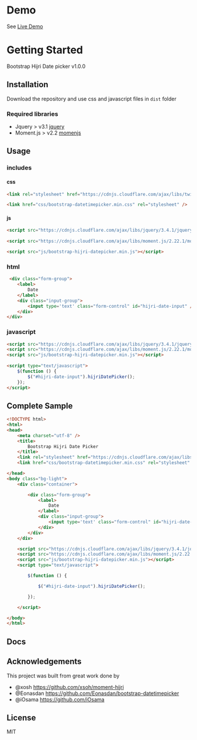 # Demo
See  [Live Demo](https://mo7mud.github.io/bootstrap-hijri-datepicker/src/)

# Getting Started
Bootstrap Hijri Date picker v1.0.0

<!-- ![sample](http://files.balbarak.com/file/598299) -->
<!-- ![sample two](http://files.balbarak.com/file/58464) -->

## Installation
<!-- [latest release](https://github.com/balbarak/bootstrap-hijri-datepicker/releases) -->
Download the  repository and use css and javascript files in `dist` folder

### Required libraries
* Jquery >  v3.1 [jquery](https://jquery.com/)
* Moment.js > v2.2 [momenjs](https://momentjs.com/)

## Usage

### includes

#### css
```html
<link rel="stylesheet" href="https://cdnjs.cloudflare.com/ajax/libs/twitter-bootstrap/4.3.1/css/bootstrap.min.css" />

<link href="css/bootstrap-datetimepicker.min.css" rel="stylesheet" />
```

#### js
```html
<script src="https://cdnjs.cloudflare.com/ajax/libs/jquery/3.4.1/jquery.min.js"></script>
    
<script src="https://cdnjs.cloudflare.com/ajax/libs/moment.js/2.22.1/moment.min.js"></script>

<script src="js/bootstrap-hijri-datepicker.min.js"></script>
```


### html

```html
 <div class="form-group">
    <label>
        Date
    </label>
    <div class="input-group">
        <input type='text' class="form-control" id="hijri-date-input" />
    </div>
</div>
```

### javascript
```html
<script src="https://cdnjs.cloudflare.com/ajax/libs/jquery/3.4.1/jquery.min.js"></script>
<script src="https://cdnjs.cloudflare.com/ajax/libs/moment.js/2.22.1/moment.min.js"></script>
<script src="js/bootstrap-hijri-datepicker.min.js"></script>
    
<script type="text/javascript">
    $(function () {
        $("#hijri-date-input").hijriDatePicker();
    });
</script>
```

## Complete Sample
```html
<!DOCTYPE html>
<html>
<head>
    <meta charset="utf-8" />
    <title>
        Bootstrap Hijri Date Picker
    </title>
    <link rel="stylesheet" href="https://cdnjs.cloudflare.com/ajax/libs/twitter-bootstrap/4.3.1/css/bootstrap.min.css" />
    <link href="css/bootstrap-datetimepicker.min.css" rel="stylesheet" />

</head>
<body class="bg-light">
    <div class="container">

        <div class="form-group">
            <label>
                Date
            </label>
            <div class="input-group">
                <input type='text' class="form-control" id="hijri-date-input" />
            </div>
        </div>
    </div>

    <script src="https://cdnjs.cloudflare.com/ajax/libs/jquery/3.4.1/jquery.min.js"></script>
    <script src="https://cdnjs.cloudflare.com/ajax/libs/moment.js/2.22.1/moment.min.js"></script>
    <script src="js/bootstrap-hijri-datepicker.min.js"></script>
    <script type="text/javascript">

        $(function () {

            $("#hijri-date-input").hijriDatePicker();

        });

    </script>

</body>
</html>
```

## Docs

<!-- See  [Documentation](http://hijri-datepicker.azurewebsites.net/doc) -->

## Acknowledgements

This project was built from great work done by

* @xosh https://github.com/xsoh/moment-hijri
* @Eonasdan https://github.com/Eonasdan/bootstrap-datetimepicker
* @iOsama https://github.com/iOsama
## License
MIT
